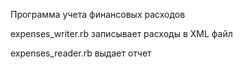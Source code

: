 Программа учета финансовых расходов 

expenses_writer.rb записывает расходы в XML файл 

expenses_reader.rb выдает отчет 
